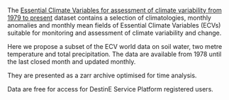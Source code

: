 The [Essential Climate Variables for assessment of climate variability from 1979 to present](https://confluence.ecmwf.int/display/CKB/Essential+Climate+Variables+for+assessment+of+climate+variability+from+1979+to+present%3A+Product+user+guide) dataset contains 
a selection of climatologies, monthly anomalies and monthly mean fields of 
Essential Climate Variables (ECVs) suitable for monitoring and assessment of climate variability and change. 

<!---Selection criteria are based on accuracy and temporal consistency on monthly to decadal time scales. 
The ECV data products in this set have been estimated from climate reanalyses ERA-Interim and ERA5, 
and, depending on the source, may have been adjusted to account for biases and other known deficiencies. 

Data sources and adjustment methods used are described in the Product User Guide, as are various particulars
such as the baseline periods used to calculate monthly climatologies and the corresponding anomalies. 

The statistics provided are monthly average fields, climatologies and anomalies, 
as well as 12-month running mean anomalies.

Climatologies and anomalies are calculated with respect to two reference periods

1. 1981-2010 (ERA5 and ERA-Int) and 
2. 1991-2020 (ERA5 only).

The C3S monthly climate bulletin (https://climate.copernicus.eu/climate-bulletins) provides
an assessment of the monthly state of the climate with an emphasis on the European geographical domain. 
This data record is used as the basis for these monthly bulletins.--->

Here we propose a subset of the ECV world data on soil water, two metre temperature and total precipitation. The data are available from 1978 until the last closed month and updated monthly.

They are presented as a zarr archive optimised for time analysis.

Data are free for access for DestinE Service Platform registered users.
